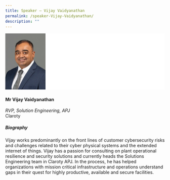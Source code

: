 ```yaml
---
title: Speaker – Vijay Vaidyanathan
permalink: /speaker-Vijay-Vaidyanathan/
description: ""
---
```

![](/images/Speakers/Vijay%20Vaidyanathan.jpg)

#### **Mr Vijay Vaidyanathan**

*RVP, Solution Engineering, APJ*  
Claroty

##### **Biography**
Vijay works predominantly on the front lines of customer cybersecurity risks and challenges related to their cyber physical systems and the extended internet of things. 
Vijay has a passion for consulting on plant operational resilience and security solutions and currently heads the Solutions Engineering team in Claroty APJ. 
In the process, he has helped organizations with mission critical infrastructure and operations understand gaps in their quest for highly productive, available and secure facilities.